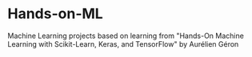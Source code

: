 # Hands-on-ML
Machine Learning projects based on learning from "Hands-On Machine Learning with Scikit-Learn, Keras, and TensorFlow" by Aurélien Géron
